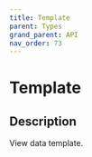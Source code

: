 ```yaml
---
title: Template
parent: Types
grand_parent: API
nav_order: 73
---
```


# Template

## Description

View data template.
